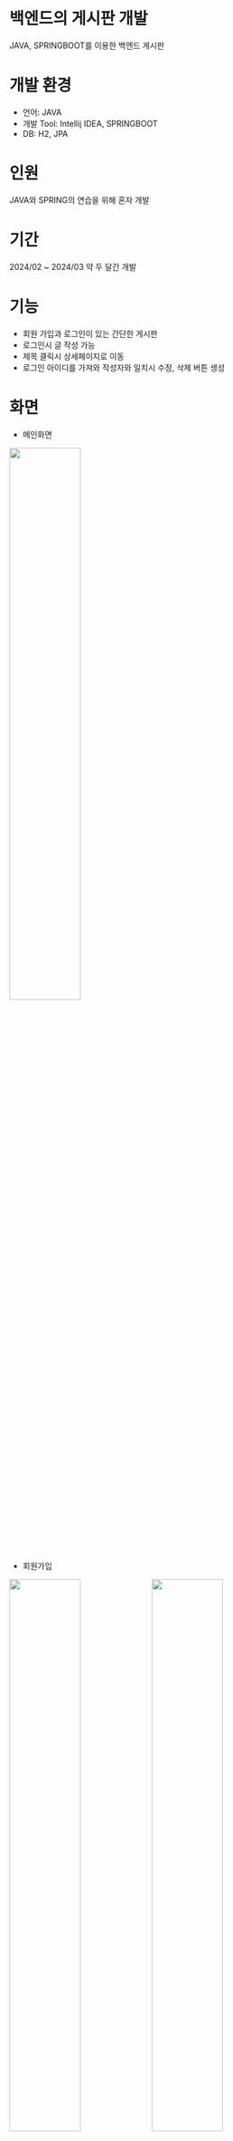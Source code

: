 # 백엔드의 게시판 개발
JAVA, SPRINGBOOT를 이용한 백엔드 게시판
# 개발 환경
- 언어: JAVA
- 개발 Tool: Intellij IDEA, SPRINGBOOT
- DB: H2, JPA
# 인원
JAVA와 SPRING의 연습을 위해 혼자 개발
# 기간
2024/02 ~ 2024/03 약 두 달간 개발
# 기능
- 회원 가입과 로그인이 있는 간단한 게시판
- 로그인시 글 작성 가능
- 제목 클릭시 상세페이지로 이동
- 로그인 아이디를 가져와 작성자와 일치시 수정, 삭제 버튼 생성
# 화면
- 메인화면

<img src="https://github.com/user-attachments/assets/8ed06ca3-5395-4d93-a142-2feb7eee1244" width="50%" height="50%"/>

- 회원가입

<img src="https://github.com/user-attachments/assets/c505f26c-fe34-4e60-b8f0-75a185f6cf16" width="50%" height="50%"/><img src="https://github.com/user-attachments/assets/878673ec-84e5-46b8-aa57-ae2021f37ccc" width="50%" height="50%"/>

- 로그인
<img src="https://github.com/user-attachments/assets/5c2bd247-1ad3-40f2-a9c3-b675dc75a0c9" width="50%" height="50%"/><img src="https://github.com/user-attachments/assets/e5a4e74a-808c-4ea8-9f0a-3efa6b7b6c72" width="50%" height="50%"/>

<img src="https://github.com/user-attachments/assets/82ccb46f-8e1b-45ec-a201-f3a2f515e650" width="50%" height="50%"/>
<img src="https://github.com/user-attachments/assets/9be6c9e5-1b0c-4c41-ae6e-5e52004a12e0" width="50%" height="50%"/>
<img src="https://github.com/user-attachments/assets/00899f67-fc01-48cc-a098-3a80fb9d4e5f" width="50%" height="50%"/>
<img src="https://github.com/user-attachments/assets/34d6a3c9-9f66-4ff8-8cbc-d508294c141c" width="50%" height="50%"/>
<img src="https://github.com/user-attachments/assets/9e25a51c-aae0-4c17-a6b2-70aa335676ad" width="50%" height="50%"/>
<img src="https://github.com/user-attachments/assets/01249c78-ce0f-4364-a0d2-d1a78af685c0" width="50%" height="50%"/>
<img src="https://github.com/user-attachments/assets/faedfda8-df7f-4140-820f-6f1c9ff324a8" width="50%" height="50%"/>
<img src="https://github.com/user-attachments/assets/e6d5ebeb-447f-4b7e-85c6-20af53706302" width="50%" height="50%"/>

# 개발하면서 힘들었던점 및 느낀점
- 삭제, 수정 버튼 생성 시 로그인 아이디가 게시글 DB에 있는 아이디와 일치했을 때 스크립트에서 삭제, 수정 버튼을 활성화 또는비활성화 하는것

  로그인 아이디와 DB에 있는 게시글 아이디를 HTML에서 한 번에 가져오는 법을 검색
  
  페이지에서 JAVASCRIPT로 값을 가져오기 위해 여러 가지 방법을 찾아봄
  
  HTML에 TH:IF를 사용해 A eq B로 성공함

- 느낀점

  인터넷상에는 거짓 정보가 생각보다 많고, 시스템 또는 버전 등이 맞지 않으며 자세하게 나와 있지 않아 정확한 정보를 찾는 것을 반복할 필요성이 있어 보임
  
  개발하면서 GIT을 사용하지 않아 수정했을 때 코드가 이상해져 롤백이 힘들기 때문에 사소한 것을 개발해도 GIT을 사용할 필요성이 있음
